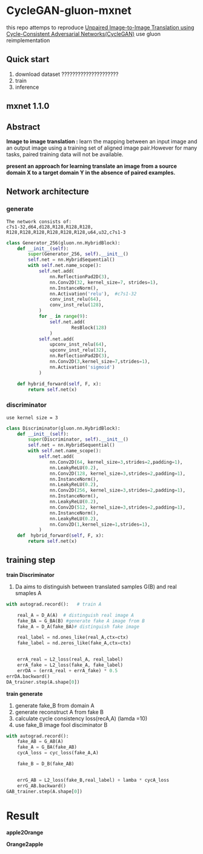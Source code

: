 # CycleGAN-gluon-mxnet #
this repo attemps to reproduce [Unpaired Image-to-Image Translation using Cycle-Consistent Adversarial Networks(CycleGAN)](https://arxiv.org/pdf/1703.10593.pdf) use gluon reimplementation

## Quick start ##
1. download dataset ?????????????????????
2. train 
3. inference


## mxnet 1.1.0 ##
## Abstract ##
**Image to image translation :** learn the mapping between an input image and an output image using a training set of aligned image pair.However for many tasks, paired training data will not be available.

**present an approach for learning translate an image from a source domain X to a target domain Y in the absence of paired examples.**


## Network architecture ##
### generate ##
```
The network consists of:
c7s1-32,d64,d128,R128,R128,R128,
R128,R128,R128,R128,R128,R128,u64,u32,c7s1-3
```
```python
class Generator_256(gluon.nn.HybridBlock):
    def __init__(self):
        super(Generator_256, self).__init__()
        self.net = nn.HybridSequential()
        with self.net.name_scope():
            self.net.add(
                nn.ReflectionPad2D(3),
                nn.Conv2D(32, kernel_size=7, strides=1),
                nn.InstanceNorm(),
                nn.Activation('relu'),  #c7s1-32
                conv_inst_relu(64),
                conv_inst_relu(128),
            )
            for _ in range(9):
                self.net.add(
                        ResBlock(128)
                )
            self.net.add(
                upconv_inst_relu(64),
                upconv_inst_relu(32),
                nn.ReflectionPad2D(3),
                nn.Conv2D(3,kernel_size=7,strides=1),
                nn.Activation('sigmoid')
            )

    def hybrid_forward(self, F, x):
        return self.net(x)
```
### discriminator ###
```
use kernel size = 3
```
```python
class Discriminator(gluon.nn.HybridBlock):
    def __init__(self):
        super(Discriminator, self).__init__()
        self.net = nn.HybridSequential()
        with self.net.name_scope():
            self.net.add(
                nn.Conv2D(64, kernel_size=3,strides=2,padding=1),
                nn.LeakyReLU(0.2),
                nn.Conv2D(128, kernel_size=3,strides=2,padding=1),
                nn.InstanceNorm(),
                nn.LeakyReLU(0.2),
                nn.Conv2D(256, kernel_size=3,strides=2,padding=1),
                nn.InstanceNorm(),
                nn.LeakyReLU(0.2),
                nn.Conv2D(512, kernel_size=3,strides=2,padding=1),
                nn.InstanceNorm(),
                nn.LeakyReLU(0.2),
                nn.Conv2D(1,kernel_size=1,strides=1),
            )
    def  hybrid_forward(self, F, x):
        return self.net(x)
```
## training step ##
**train Discriminator**
1.  Da aims to distinguish between translated samples G(B) and real smaples A
```python 
with autograd.record():   # train A

    real_A = D_A(A)  # distinguish real image A
    fake_BA = G_BA(B) #generate fake A image from B
    fake_A = D_A(fake_BA)# distinguish fake image

    real_label = nd.ones_like(real_A,ctx=ctx)
    fake_label = nd.zeros_like(fake_A,ctx=ctx)


    errA_real = L2_loss(real_A, real_label)
    errA_fake = L2_loss(fake_A, fake_label)
    errDA = (errA_real + errA_fake) * 0.5
errDA.backward()
DA_trainer.step(A.shape[0])


```
**train generate**
1. generate fake_B from domain A
2. generate reconstruct A from fake B
3. calculate cycle consistency loss(recA,A) (lamda =10)
4. use fake_B image fool disciminator B 
```python
with autograd.record():
    fake_AB = G_AB(A)
    fake_A = G_BA(fake_AB)
    cycA_loss = cyc_loss(fake_A,A)

    fake_B = D_B(fake_AB)


    errG_AB = L2_loss(fake_B,real_label) + lamba * cycA_loss
    errG_AB.backward()
GAB_trainer.step(A.shape[0])
```

# Result #
**apple2Orange**


**Orange2apple**


